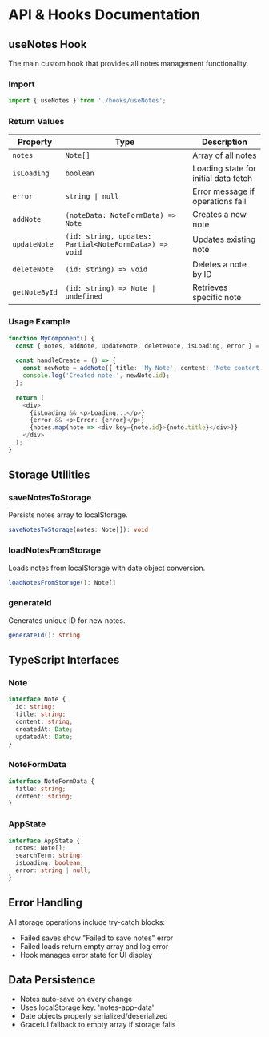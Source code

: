 # API & Hooks Documentation

## useNotes Hook

The main custom hook that provides all notes management functionality.

### Import

```typescript
import { useNotes } from './hooks/useNotes';
```

### Return Values

| Property | Type | Description |
|----------|------|-------------|
| `notes` | `Note[]` | Array of all notes |
| `isLoading` | `boolean` | Loading state for initial data fetch |
| `error` | `string \| null` | Error message if operations fail |
| `addNote` | `(noteData: NoteFormData) => Note` | Creates a new note |
| `updateNote` | `(id: string, updates: Partial<NoteFormData>) => void` | Updates existing note |
| `deleteNote` | `(id: string) => void` | Deletes a note by ID |
| `getNoteById` | `(id: string) => Note \| undefined` | Retrieves specific note |

### Usage Example

```typescript
function MyComponent() {
  const { notes, addNote, updateNote, deleteNote, isLoading, error } = useNotes();
  
  const handleCreate = () => {
    const newNote = addNote({ title: 'My Note', content: 'Note content' });
    console.log('Created note:', newNote.id);
  };
  
  return (
    <div>
      {isLoading && <p>Loading...</p>}
      {error && <p>Error: {error}</p>}
      {notes.map(note => <div key={note.id}>{note.title}</div>)}
    </div>
  );
}
```

## Storage Utilities

### saveNotesToStorage

Persists notes array to localStorage.

```typescript
saveNotesToStorage(notes: Note[]): void
```

### loadNotesFromStorage

Loads notes from localStorage with date object conversion.

```typescript
loadNotesFromStorage(): Note[]
```

### generateId

Generates unique ID for new notes.

```typescript
generateId(): string
```

## TypeScript Interfaces

### Note

```typescript
interface Note {
  id: string;
  title: string;
  content: string;
  createdAt: Date;
  updatedAt: Date;
}
```

### NoteFormData

```typescript
interface NoteFormData {
  title: string;
  content: string;
}
```

### AppState

```typescript
interface AppState {
  notes: Note[];
  searchTerm: string;
  isLoading: boolean;
  error: string | null;
}
```

## Error Handling

All storage operations include try-catch blocks:

- Failed saves show "Failed to save notes" error
- Failed loads return empty array and log error
- Hook manages error state for UI display

## Data Persistence

- Notes auto-save on every change
- Uses localStorage key: 'notes-app-data'
- Date objects properly serialized/deserialized
- Graceful fallback to empty array if storage fails
